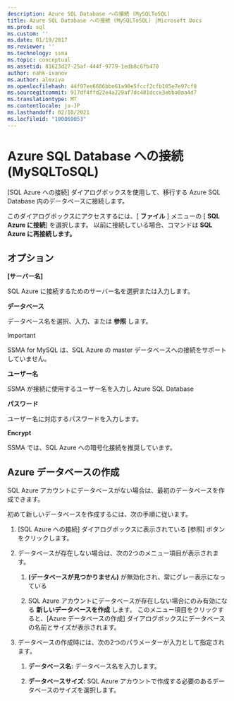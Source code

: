 ```yaml
---
description: Azure SQL Database への接続 (MySQLToSQL)
title: Azure SQL Database への接続 (MySQLToSQL) |Microsoft Docs
ms.prod: sql
ms.custom: ''
ms.date: 01/19/2017
ms.reviewer: ''
ms.technology: ssma
ms.topic: conceptual
ms.assetid: 81623d27-25af-444f-9779-1edb8c6fb470
author: nahk-ivanov
ms.author: alexiva
ms.openlocfilehash: 44f97ee6686bbe61a90e5fccf2cfb165e7e97cf0
ms.sourcegitcommit: 917df4ffd22e4a229af7dc481dcce3ebba0aa4d7
ms.translationtype: MT
ms.contentlocale: ja-JP
ms.lasthandoff: 02/10/2021
ms.locfileid: "100069053"
---
```

# <a name="connect-to-azure-sql-database-mysqltosql"></a>Azure SQL Database への接続 (MySQLToSQL)
[SQL Azure への接続] ダイアログボックスを使用して、移行する Azure SQL Database 内のデータベースに接続します。  
  
このダイアログボックスにアクセスするには、[ **ファイル** ] メニューの [ **SQL Azure に接続**] を選択します。 以前に接続している場合、コマンドは **SQL Azure に再接続します。**  
  
## <a name="options"></a>オプション  
**[サーバー名]**  
  
SQL Azure に接続するためのサーバー名を選択または入力します。  
  
**データベース**  
  
データベース名を選択、入力、または **参照** します。  
  
> [!IMPORTANT]  
> SSMA for MySQL は、SQL Azure の master データベースへの接続をサポートしていません。  
  
**ユーザー名**  
  
SSMA が接続に使用するユーザー名を入力し Azure SQL Database  
  
**パスワード**  
  
ユーザー名に対応するパスワードを入力します。  
  
**Encrypt**  
  
SSMA では、SQL Azure への暗号化接続を推奨しています。  
  
## <a name="create-azure-database"></a>Azure データベースの作成  
SQL Azure アカウントにデータベースがない場合は、最初のデータベースを作成できます。  
  
初めて新しいデータベースを作成するには、次の手順に従います。  
  
1.  [SQL Azure への接続] ダイアログボックスに表示されている [参照] ボタンをクリックします。  
  
2.  データベースが存在しない場合は、次の2つのメニュー項目が表示されます。  
  
    1.  **(データベースが見つかりません)** が無効化され、常にグレー表示になっている  
  
    2.  SQL Azure アカウントにデータベースが存在しない場合にのみ有効になる **新しいデータベースを作成** します。 このメニュー項目をクリックすると、[Azure データベースの作成] ダイアログボックスにデータベースの名前とサイズが表示されます。  
  
3.  データベースの作成時には、次の2つのパラメーターが入力として指定されます。  
  
    1.  **データベース名:** データベース名を入力します。  
  
    2.  **データベースサイズ:** SQL Azure アカウントで作成する必要のあるデータベースのサイズを選択します。  
  
